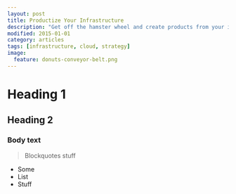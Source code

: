```yaml
---
layout: post
title: Productize Your Infrastructure
description: "Get off the hamster wheel and create products from your infrastructure"
modified: 2015-01-01
category: articles
tags: [infrastructure, cloud, strategy]
image:
  feature: donuts-conveyor-belt.png
---
```


# Heading 1

## Heading 2

### Body text

> Blockquotes stuff

* Some 
* List
* Stuff
